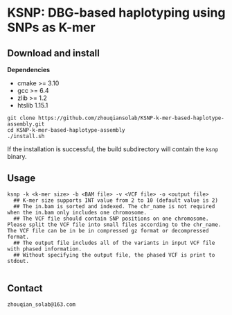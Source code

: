 # KSNP: DBG-based haplotyping using SNPs as K-mer

## Download and install

**Dependencies**
- cmake >= 3.10
- gcc >= 6.4
- zlib >= 1.2
- htslib 1.15.1

```
git clone https://github.com/zhouqiansolab/KSNP-k-mer-based-haplotype-assembly.git
cd KSNP-k-mer-based-haplotype-assembly
./install.sh
```
If the installation is successful, the build subdirectory will contain the `ksnp` binary.
## Usage
```
ksnp -k <k-mer size> -b <BAM file> -v <VCF file> -o <output file>
  ## K-mer size supports INT value from 2 to 10 (default value is 2)
  ## The in.bam is sorted and indexed. The chr_name is not required when the in.bam only includes one chromosome.
  ## The VCF file should contain SNP positions on one chromosome. Please split the VCF file into small files according to the chr_name. The VCF file can be in be in compressed gz format or decompressed format.
  ## The output file includes all of the variants in input VCF file with phased information.
  ## Without specifying the output file, the phased VCF is print to stdout.
  
```
## Contact
```
zhouqian_solab@163.com
```
